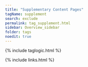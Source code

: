 ```yaml
---
title: "Supplementary Content Pages"
tagName: supplement
search: exclude
permalink: tag_supplement.html
sidebar: Overview_sidebar
folder: tags
noedit: true
---
```

{% include taglogic.html %}

{% include links.html %}
